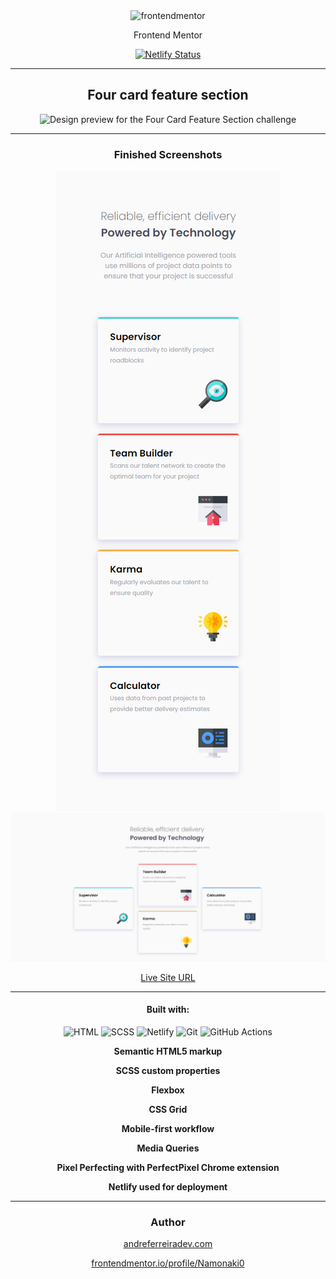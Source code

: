 <div align="center">

<img src="https://www.frontendmentor.io/static/images/logo-mobile.svg" alt="frontendmentor" width="80">

<p>Frontend Mentor</p>

[![Netlify Status](https://api.netlify.com/api/v1/badges/6f914660-2fc0-4c01-b80d-1b799cbe26c5/deploy-status)](https://app.netlify.com/sites/fementor-af-four-card-feature-section/deploys)

---

<h2>Four card feature section</h2>

![Design preview for the Four Card Feature Section challenge](https://res.cloudinary.com/dz209s6jk/image/upload/f_auto,q_auto,w_700/Challenges/wbsdema37uawkvkp9lab.jpg)

---

<h3>Finished Screenshots</h3>

![mobile](./completed_screenshots/mobile.PNG)
![desktop](./completed_screenshots/desktop.PNG)

<a href="https://fementor-af-four-card-feature-section.netlify.app">Live Site URL</a>

---

<h4>Built with:</h4>

![HTML](https://img.shields.io/badge/HTML5-E34F26?style=for-the-badge&logo=html5&logoColor=white) ![SCSS](https://img.shields.io/badge/SCSS-hotpink.svg?style=for-the-badge&logo=SASS&logoColor=white) ![Netlify](https://img.shields.io/badge/netlify-%23000000.svg?style=for-the-badge&logo=netlify&logoColor=#00C7B7) ![Git](https://img.shields.io/badge/Git-F05032?style=for-the-badge&logo=git&logoColor=white) ![GitHub Actions](https://img.shields.io/badge/github%20actions-%232671E5.svg?style=for-the-badge&logo=githubactions&logoColor=white)

<p style="font-weight:bold">Semantic HTML5 markup</p>
<p style="font-weight:bold">SCSS custom properties</p>
<p style="font-weight:bold">Flexbox</p>
<p style="font-weight:bold">CSS Grid</p>
<p style="font-weight:bold">Mobile-first workflow</p>
<p style="font-weight:bold">Media Queries</p>
<p style="font-weight:bold">Pixel Perfecting with PerfectPixel Chrome extension</p>
<p style="font-weight:bold">Netlify used for deployment</p>

---

<h3>Author</h3>
<a href="https://www.andreferreiradev.com/">andreferreiradev.com</a>

<a href="https://www.frontendmentor.io/profile/Namonaki0">frontendmentor.io/profile/Namonaki0</a>

</div>
